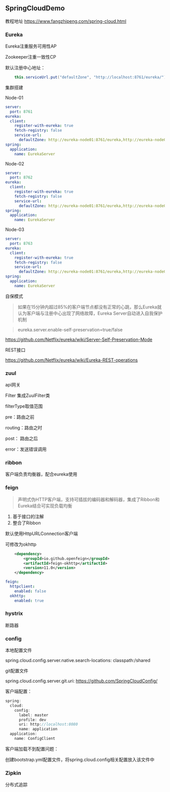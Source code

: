 ## SpringCloudDemo

教程地址
https://www.fangzhipeng.com/spring-cloud.html

### Eureka

Eureka注重服务可用性AP

Zookeeper注重一致性CP

默认注册中心地址：

```java
    this.serviceUrl.put("defaultZone", "http://localhost:8761/eureka/");
```

集群搭建

Node-01
```yaml
server:
  port: 8761
eureka:
  client:
    register-with-eureka: true
    fetch-registry: false
    service-url:
      defaultZone: http://eureka-node01:8761/eureka,http://eureka-node02:8762/eureka,http://eureka-node03:8763/eureka
spring:
  application:
    name: EurekaServer
```

Node-02
```yaml
server:
  port: 8762
eureka:
  client:
    register-with-eureka: true
    fetch-registry: false
    service-url:
      defaultZone: http://eureka-node01:8761/eureka,http://eureka-node02:8762/eureka,http://eureka-node03:8763/eureka
spring:
  application:
    name: EurekaServer
```

Node-03
```yaml
server:
  port: 8763
eureka:
  client:
    register-with-eureka: true
    fetch-registry: false
    service-url:
      defaultZone: http://eureka-node01:8761/eureka,http://eureka-node02:8762/eureka,http://eureka-node03:8763/eureka
spring:
  application:
    name: EurekaServer
```

自保模式

> 如果在15分钟内超过85%的客户端节点都没有正常的心跳，那么Eureka就认为客户端与注册中心出现了网络故障，Eureka Server自动进入自我保护机制

> eureka.server.enable-self-preservation=true/false

https://github.com/Netflix/eureka/wiki/Server-Self-Preservation-Mode

REST接口

https://github.com/Netflix/eureka/wiki/Eureka-REST-operations

### zuul

api网关

Filter 集成ZuulFilter类

filterType取值范围

pre：路由之前

routing：路由之时

post： 路由之后

error：发送错误调用

### ribbon

客户端负责均衡器，配合eureka使用


### feign

> 声明式伪HTTP客户端，支持可插拔的编码器和解码器，集成了Ribbon和Eureka结合可实现负载均衡

1. 基于接口的注解
2. 整合了Ribbon

默认使用HttpURLConnection客户端

可修改为okhttp

```xml
    <dependency>
        <groupId>io.github.openfeign</groupId>
        <artifactId>feign-okhttp</artifactId>
        <version>11.0</version>
    </dependency>
```

```yaml
feign:
  httpclient:
    enabled: false
  okhttp:
    enabled: true
```

### hystrix

断路器

### config

本地配置文件

spring.cloud.config.server.native.search-locations: classpath:/shared

git配置文件

spring.cloud.config.server.git.uri: https://github.com/SpringCloudConfig/

客户端配置：

```java
spring:
  cloud:
    config:
      label: master
      profile: dev
      uri: http://localhost:8080
      name: application
  application:
    name: ConfigClient
```

客户端加载不到配置问题：

创建bootstrap.yml配置文件，将spring.cloud.config相关配置放入该文件中

### Zipkin

分布式追踪

